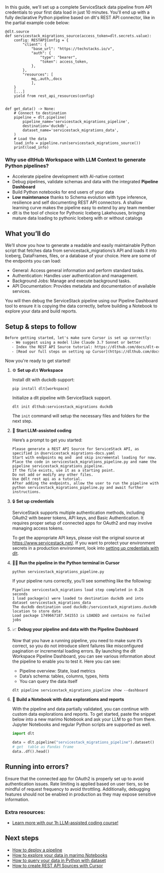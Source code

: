 In this guide, we'll set up a complete ServiceStack data pipeline from API credentials to your first data load in just 10 minutes. You'll end up with a fully declarative Python pipeline based on dlt's REST API connector, like in the partial example code below:

```python-outcome
@dlt.source
def servicestack_migrations_source(access_token=dlt.secrets.value):
    config: RESTAPIConfig = {
        "client": {
            "base_url": "https://techstacks.io/v",
            "auth": {
                "type": "bearer",
                "token": access_token,
            },
        },
        "resources": [
            mq,,auth,,docs
            ],
    }
    [...]
    yield from rest_api_resources(config)


def get_data() -> None:
    # Connect to destination
    pipeline = dlt.pipeline(
        pipeline_name='servicestack_migrations_pipeline',
        destination='duckdb',
        dataset_name='servicestack_migrations_data', 
    )
    # Load the data
    load_info = pipeline.run(servicestack_migrations_source())
    print(load_info) 
```

### Why use dltHub Workspace with LLM Context to generate Python pipelines?

- Accelerate pipeline development with AI-native context
- Debug pipelines, validate schemas and data with the integrated **Pipeline Dashboard**
- Build Python notebooks for end users of your data
- **Low maintenance** thanks to Schema evolution with type inference, resilience and self documenting REST API connectors. A shallow learning curve makes the pipeline easy to extend by any team member
- dlt is the tool of choice for Pythonic Iceberg Lakehouses, bringing mature data loading to pythonic Iceberg with or without catalogs

## What you’ll do

We’ll show you how to generate a readable and easily maintainable Python script that fetches data from servicestack_migrations’s API and loads it into Iceberg, DataFrames, files, or a database of your choice. Here are some of the endpoints you can load:

- General: Access general information and perform standard tasks.
- Authentication: Handles user authentication and management.
- Background Jobs: Manage and execute background tasks.
- API Documentation: Provides metadata and documentation of available services.

You will then debug the ServiceStack pipeline using our Pipeline Dashboard tool to ensure it is copying the data correctly, before building a Notebook to explore your data and build reports.

## Setup & steps to follow

```default
Before getting started, let's make sure Cursor is set up correctly:
   - We suggest using a model like Claude 3.7 Sonnet or better
   - Index the REST API Source tutorial: https://dlthub.com/docs/dlt-ecosystem/verified-sources/rest_api/ and add it to context as **@dlt rest api**
   - [Read our full steps on setting up Cursor](https://dlthub.com/docs/dlt-ecosystem/llm-tooling/cursor-restapi#23-configuring-cursor-with-documentation)
```

Now you're ready to get started!

1. ⚙️ **Set up `dlt` Workspace**
    
    Install dlt with duckdb support:
    ```shell
    pip install dlt[workspace]
    ```

    Initialize a dlt pipeline with ServiceStack support.
    ```shell
    dlt init dlthub:servicestack_migrations duckdb
    ```

    The `init` command will setup the necessary files and folders for the next step.
    
2. 🤠 **Start LLM-assisted coding**
    
    Here’s a prompt to get you started:
    
    ```prompt
    Please generate a REST API Source for ServiceStack API, as specified in @servicestack_migrations-docs.yaml 
    Start with endpoints mq and  and skip incremental loading for now. 
    Place the code in servicestack_migrations_pipeline.py and name the pipeline servicestack_migrations_pipeline. 
    If the file exists, use it as a starting point. 
    Do not add or modify any other files. 
    Use @dlt rest api as a tutorial. 
    After adding the endpoints, allow the user to run the pipeline with python servicestack_migrations_pipeline.py and await further instructions.
    ```

    
3. 🔒 **Set up credentials** 
    
    ServiceStack supports multiple authentication methods, including OAuth2 with bearer tokens, API keys, and Basic Authentication. It requires proper setup of connected apps for OAuth2 and may involve managing access tokens.
    
    To get the appropriate API keys, please visit the original source at https://www.servicestack.net/.
    If you want to protect your environment secrets in a production environment, look into [setting up credentials with dlt](https://dlthub.com/docs/walkthroughs/add_credentials).
    
4. 🏃‍♀️ **Run the pipeline in the Python terminal in Cursor**
    
    ```shell
    python servicestack_migrations_pipeline.py
    ```
    
    If your pipeline runs correctly, you’ll see something like the following:
    
    ```shell
    Pipeline servicestack_migrations load step completed in 0.26 seconds
    1 load package(s) were loaded to destination duckdb and into dataset servicestack_migrations_data
    The duckdb destination used duckdb:/servicestack_migrations.duckdb location to store data
    Load package 1749667187.541553 is LOADED and contains no failed jobs
    ```
    
5. 📈 **Debug your pipeline and data with the Pipeline Dashboard**

    Now that you have a running pipeline, you need to make sure it’s correct, so you do not introduce silent failures like misconfigured pagination or incremental loading errors. By launching the dlt Workspace Pipeline Dashboard, you can see various information about the pipeline to enable you to test it. Here you can see:
    - Pipeline overview: State, load metrics
    - Data’s schema: tables, columns, types, hints
    - You can query the data itself
    
    ```shell
    dlt pipeline servicestack_migrations_pipeline show --dashboard
    ```
    
6. 🐍 **Build a Notebook with data explorations and reports**

    With the pipeline and data partially validated, you can continue with custom data explorations and reports. To get started, paste the snippet below into a new marimo Notebook and ask your LLM to go from there. Jupyter Notebooks and regular Python scripts are supported as well.

    
    ```python
    import dlt

   data = dlt.pipeline("servicestack_migrations_pipeline").dataset()
   # get  table as Pandas frame
   data..df().head()
    ```

## Running into errors?

Ensure that the connected app for OAuth2 is properly set up to avoid authentication issues. Rate limiting is applied based on user tiers, so be mindful of request frequency to avoid throttling. Additionally, debugging features should not be enabled in production as they may expose sensitive information.

### Extra resources:

- [Learn more with our 1h LLM-assisted coding course!](https://www.youtube.com/watch?v=GGid70rnJuM)

## Next steps

- [How to deploy a pipeline](https://dlthub.com/docs/walkthroughs/deploy-a-pipeline)
- [How to explore your data in marimo Notebooks](https://dlthub.com/docs/general-usage/dataset-access/marimo)
- [How to query your data in Python with dataset](https://dlthub.com/docs/general-usage/dataset-access/dataset)
- [How to create REST API Sources with Cursor](https://dlthub.com/docs/dlt-ecosystem/llm-tooling/cursor-restapi)